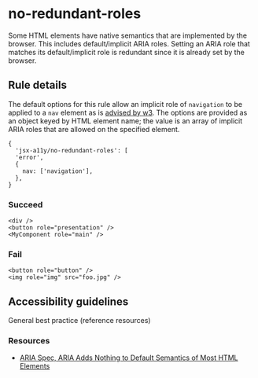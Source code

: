 no-redundant-roles
==================

Some HTML elements have native semantics that are implemented by the browser. This includes default/implicit ARIA roles. Setting an ARIA role that matches its default/implicit role is redundant since it is already set by the browser.

Rule details
------------

The default options for this rule allow an implicit role of `navigation` to be applied to a `nav` element as is [advised by w3](https://www.w3.org/WAI/GL/wiki/Using_HTML5_nav_element#Example:The_.3Cnav.3E_element). The options are provided as an object keyed by HTML element name; the value is an array of implicit ARIA roles that are allowed on the specified element.

    {
      'jsx-a11y/no-redundant-roles': [
      'error',
      {
        nav: ['navigation'],
      },
    }

### Succeed

    <div />
    <button role="presentation" />
    <MyComponent role="main" />

### Fail

    <button role="button" />
    <img role="img" src="foo.jpg" />

Accessibility guidelines
------------------------

General best practice (reference resources)

### Resources

-   [ARIA Spec, ARIA Adds Nothing to Default Semantics of Most HTML Elements](https://www.w3.org/TR/using-aria/#aria-does-nothing)
